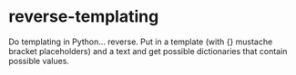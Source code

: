 # reverse-templating
Do templating in Python... reverse. Put in a template (with {} mustache bracket placeholders) and a text and get possible dictionaries that contain possible values.
